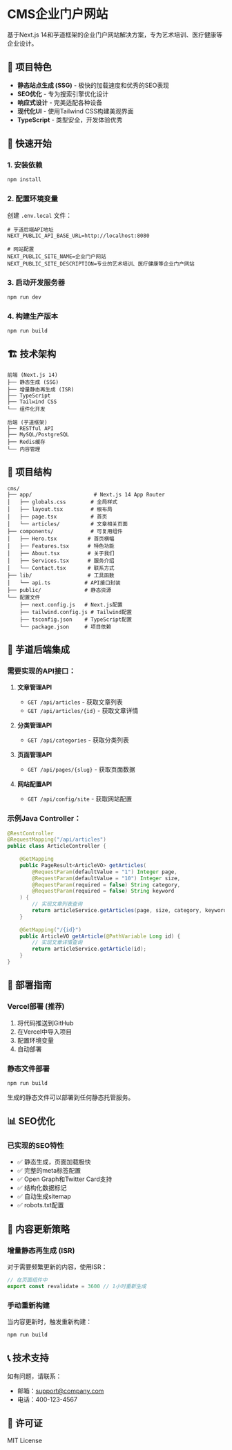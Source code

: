 # CMS企业门户网站

基于Next.js 14和芋道框架的企业门户网站解决方案，专为艺术培训、医疗健康等企业设计。

## 🎯 项目特色

- **静态站点生成 (SSG)** - 极快的加载速度和优秀的SEO表现
- **SEO优化** - 专为搜索引擎优化设计
- **响应式设计** - 完美适配各种设备
- **现代化UI** - 使用Tailwind CSS构建美观界面
- **TypeScript** - 类型安全，开发体验优秀

## 🚀 快速开始

### 1. 安装依赖
```bash
npm install
```

### 2. 配置环境变量
创建 `.env.local` 文件：
```env
# 芋道后端API地址
NEXT_PUBLIC_API_BASE_URL=http://localhost:8080

# 网站配置
NEXT_PUBLIC_SITE_NAME=企业门户网站
NEXT_PUBLIC_SITE_DESCRIPTION=专业的艺术培训、医疗健康等企业门户网站
```

### 3. 启动开发服务器
```bash
npm run dev
```

### 4. 构建生产版本
```bash
npm run build
```

## 🏗️ 技术架构

```
前端 (Next.js 14)
├── 静态生成 (SSG)
├── 增量静态再生成 (ISR)
├── TypeScript
├── Tailwind CSS
└── 组件化开发

后端 (芋道框架)
├── RESTful API
├── MySQL/PostgreSQL
├── Redis缓存
└── 内容管理
```

## 📁 项目结构

```
cms/
├── app/                    # Next.js 14 App Router
│   ├── globals.css        # 全局样式
│   ├── layout.tsx         # 根布局
│   ├── page.tsx           # 首页
│   └── articles/          # 文章相关页面
├── components/            # 可复用组件
│   ├── Hero.tsx          # 首页横幅
│   ├── Features.tsx      # 特色功能
│   ├── About.tsx         # 关于我们
│   ├── Services.tsx      # 服务介绍
│   └── Contact.tsx       # 联系方式
├── lib/                  # 工具函数
│   └── api.ts           # API接口封装
├── public/              # 静态资源
└── 配置文件
    ├── next.config.js   # Next.js配置
    ├── tailwind.config.js # Tailwind配置
    ├── tsconfig.json    # TypeScript配置
    └── package.json     # 项目依赖
```

## 🔧 芋道后端集成

### 需要实现的API接口：

1. **文章管理API**
   - `GET /api/articles` - 获取文章列表
   - `GET /api/articles/{id}` - 获取文章详情

2. **分类管理API**
   - `GET /api/categories` - 获取分类列表

3. **页面管理API**
   - `GET /api/pages/{slug}` - 获取页面数据

4. **网站配置API**
   - `GET /api/config/site` - 获取网站配置

### 示例Java Controller：

```java
@RestController
@RequestMapping("/api/articles")
public class ArticleController {
    
    @GetMapping
    public PageResult<ArticleVO> getArticles(
        @RequestParam(defaultValue = "1") Integer page,
        @RequestParam(defaultValue = "10") Integer size,
        @RequestParam(required = false) String category,
        @RequestParam(required = false) String keyword
    ) {
        // 实现文章列表查询
        return articleService.getArticles(page, size, category, keyword);
    }
    
    @GetMapping("/{id}")
    public ArticleVO getArticle(@PathVariable Long id) {
        // 实现文章详情查询
        return articleService.getArticle(id);
    }
}
```

## 🚀 部署指南

### Vercel部署 (推荐)
1. 将代码推送到GitHub
2. 在Vercel中导入项目
3. 配置环境变量
4. 自动部署

### 静态文件部署
```bash
npm run build
```
生成的静态文件可以部署到任何静态托管服务。

## 📊 SEO优化

### 已实现的SEO特性
- ✅ 静态生成，页面加载极快
- ✅ 完整的meta标签配置
- ✅ Open Graph和Twitter Card支持
- ✅ 结构化数据标记
- ✅ 自动生成sitemap
- ✅ robots.txt配置

## 🔄 内容更新策略

### 增量静态再生成 (ISR)
对于需要频繁更新的内容，使用ISR：

```typescript
// 在页面组件中
export const revalidate = 3600 // 1小时重新生成
```

### 手动重新构建
当内容更新时，触发重新构建：

```bash
npm run build
```

## 📞 技术支持

如有问题，请联系：
- 邮箱：support@company.com
- 电话：400-123-4567

## 📄 许可证

MIT License